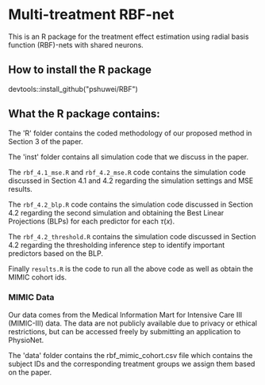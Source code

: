 # Multi-treatment RBF-net

This is an R package for the treatment effect estimation using radial basis function (RBF)-nets with shared neurons.

## How to install the R package
devtools::install_github("pshuwei/RBF")

## What the R package contains:

The 'R' folder contains the coded methodology of our proposed method in Section 3 of the paper.

The 'inst' folder contains all simulation code that we discuss in the paper.

The `rbf_4.1_mse.R` and `rbf_4.2_mse.R` code contains the simulation code discussed in Section 4.1 and 4.2 regarding the simulation settings and MSE results.

The `rbf_4.2_blp.R` code contains the simulation code discussed in Section 4.2 regarding the second simulation and obtaining the Best Linear Projections (BLPs) for each predictor for each $\tau(x)$.

The `rbf_4.2_threshold.R` contains the simulation code discussed in Section 4.2 regarding the thresholding inference step to identify important predictors based on the BLP.

Finally `results.R` is the code to run all the above code as well as obtain the MIMIC cohort ids.

### MIMIC Data

Our data comes from the Medical Information Mart for Intensive Care III (MIMIC-III) data. The data are not publicly available due to privacy or ethical restrictions, but can be accessed freely by submitting an application to PhysioNet. 

The 'data' folder contains the rbf_mimic_cohort.csv file which contains the subject IDs and the corresponding treatment groups we assign them based on the paper.